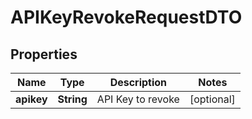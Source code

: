 

# APIKeyRevokeRequestDTO

## Properties

Name | Type | Description | Notes
------------ | ------------- | ------------- | -------------
**apikey** | **String** | API Key to revoke |  [optional]



